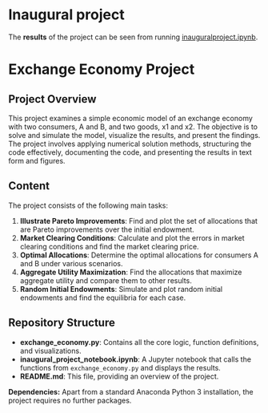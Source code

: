 # Inaugural project

The **results** of the project can be seen from running [inauguralproject.ipynb](inauguralproject.ipynb).

# Exchange Economy Project

## Project Overview

This project examines a simple economic model of an exchange economy with two consumers, A and B, and two goods, x1 and x2. The objective is to solve and simulate the model, visualize the results, and present the findings. The project involves applying numerical solution methods, structuring the code effectively, documenting the code, and presenting the results in text form and figures.

## Content

The project consists of the following main tasks:

1. **Illustrate Pareto Improvements**: Find and plot the set of allocations that are Pareto improvements over the initial endowment.
2. **Market Clearing Conditions**: Calculate and plot the errors in market clearing conditions and find the market clearing price.
3. **Optimal Allocations**: Determine the optimal allocations for consumers A and B under various scenarios.
4. **Aggregate Utility Maximization**: Find the allocations that maximize aggregate utility and compare them to other results.
5. **Random Initial Endowments**: Simulate and plot random initial endowments and find the equilibria for each case.

## Repository Structure

- **exchange_economy.py**: Contains all the core logic, function definitions, and visualizations.
- **inaugural_project_notebook.ipynb**: A Jupyter notebook that calls the functions from `exchange_economy.py` and displays the results.
- **README.md**: This file, providing an overview of the project.


**Dependencies:** Apart from a standard Anaconda Python 3 installation, the project requires no further packages.